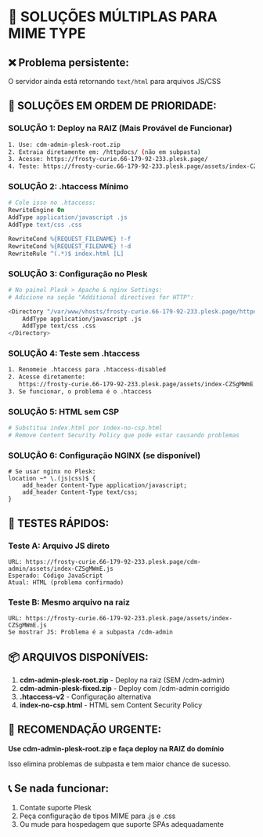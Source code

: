 # 🚨 SOLUÇÕES MÚLTIPLAS PARA MIME TYPE

## ❌ Problema persistente:

O servidor ainda está retornando `text/html` para arquivos JS/CSS

## 🎯 SOLUÇÕES EM ORDEM DE PRIORIDADE:

### SOLUÇÃO 1: Deploy na RAIZ (Mais Provável de Funcionar)

```bash
1. Use: cdm-admin-plesk-root.zip
2. Extraia diretamente em: /httpdocs/ (não em subpasta)
3. Acesse: https://frosty-curie.66-179-92-233.plesk.page/
4. Teste: https://frosty-curie.66-179-92-233.plesk.page/assets/index-CZSgMWmE.js
```

### SOLUÇÃO 2: .htaccess Mínimo

```apache
# Cole isso no .htaccess:
RewriteEngine On
AddType application/javascript .js
AddType text/css .css

RewriteCond %{REQUEST_FILENAME} !-f
RewriteCond %{REQUEST_FILENAME} !-d
RewriteRule ^(.*)$ index.html [L]
```

### SOLUÇÃO 3: Configuração no Plesk

```bash
# No painel Plesk > Apache & nginx Settings:
# Adicione na seção "Additional directives for HTTP":

<Directory "/var/www/vhosts/frosty-curie.66-179-92-233.plesk.page/httpdocs">
    AddType application/javascript .js
    AddType text/css .css
</Directory>
```

### SOLUÇÃO 4: Teste sem .htaccess

```bash
1. Renomeie .htaccess para .htaccess-disabled
2. Acesse diretamente:
   https://frosty-curie.66-179-92-233.plesk.page/assets/index-CZSgMWmE.js
3. Se funcionar, o problema é o .htaccess
```

### SOLUÇÃO 5: HTML sem CSP

```bash
# Substitua index.html por index-no-csp.html
# Remove Content Security Policy que pode estar causando problemas
```

### SOLUÇÃO 6: Configuração NGINX (se disponível)

```nginx
# Se usar nginx no Plesk:
location ~* \.(js|css)$ {
    add_header Content-Type application/javascript;
    add_header Content-Type text/css;
}
```

## 🧪 TESTES RÁPIDOS:

### Teste A: Arquivo JS direto

```
URL: https://frosty-curie.66-179-92-233.plesk.page/cdm-admin/assets/index-CZSgMWmE.js
Esperado: Código JavaScript
Atual: HTML (problema confirmado)
```

### Teste B: Mesmo arquivo na raiz

```
URL: https://frosty-curie.66-179-92-233.plesk.page/assets/index-CZSgMWmE.js
Se mostrar JS: Problema é a subpasta /cdm-admin
```

## 📦 ARQUIVOS DISPONÍVEIS:

1. **cdm-admin-plesk-root.zip** - Deploy na raiz (SEM /cdm-admin)
2. **cdm-admin-plesk-fixed.zip** - Deploy com /cdm-admin corrigido
3. **.htaccess-v2** - Configuração alternativa
4. **index-no-csp.html** - HTML sem Content Security Policy

## 🎯 RECOMENDAÇÃO URGENTE:

**Use cdm-admin-plesk-root.zip e faça deploy na RAIZ do domínio**

Isso elimina problemas de subpasta e tem maior chance de sucesso.

## 📞 Se nada funcionar:

1. Contate suporte Plesk
2. Peça configuração de tipos MIME para .js e .css
3. Ou mude para hospedagem que suporte SPAs adequadamente
